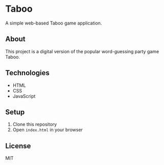 # Taboo

A simple web-based Taboo game application.

## About

This project is a digital version of the popular word-guessing party game Taboo.

## Technologies

- HTML
- CSS
- JavaScript

## Setup

1. Clone this repository
2. Open `index.html` in your browser

## License

MIT 